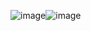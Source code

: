 ![image](https://user-images.githubusercontent.com/104257779/230898679-0559b8f4-3b58-4f1e-9130-f5b4156f9a74.png)![image](https://user-images.githubusercontent.com/104257779/230898692-d030b813-06f0-4cc4-b95d-e2e3cfc9364b.png)
